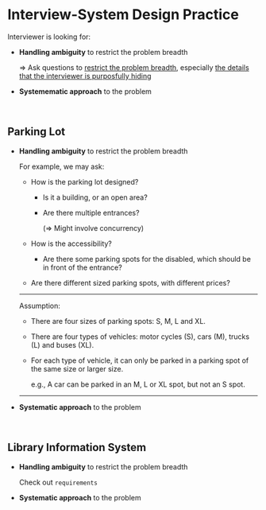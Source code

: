 # Interview-System Design Practice

Interviewer is looking for:

* **Handling ambiguity** to restrict the problem breadth

  => Ask questions to <u>restrict the problem breadth</u>, especially <u>the details that the interviewer is purposfully hiding</u>

* **Systemematic approach** to the problem

<br>

## Parking Lot

* **Handling ambiguity** to restrict the problem breadth

  For example, we may ask:

  * How is the parking lot designed?

    * Is it a building, or an open area?

    * Are there multiple entrances?

      (=> Might involve concurrency)

  * How is the accessibility?

    * Are there some parking spots for the disabled, which should be in front of the entrance?

  * Are there different sized parking spots, with different prices?

  ***

  Assumption:

  * There are four sizes of parking spots: S, M, L and XL.

  * There are four types of vehicles: motor cycles (S), cars (M), trucks (L) and buses (XL).

  * For each type of vehicle, it can only be parked in a parking spot of the same size or larger size.

    e.g., A car can be parked in an M, L or XL spot, but not an S spot.

  ***

* **Systematic approach** to the problem

<br>

## Library Information System

* **Handling ambiguity** to restrict the problem breadth

  Check out `requirements`

* **Systematic approach** to the problem

